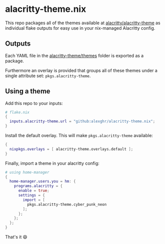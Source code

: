 # alacritty-theme.nix

This repo packages all of the themes available at [alacritty/alacritty-theme](https://github.com/alacritty/alacritty-theme)
as individual flake outputs for easy use in your nix-managed Alacritty config.

## Outputs

Each YAML file in the [alacritty-theme/themes](https://github.com/alacritty/alacritty-theme/tree/0fb8868d6389014fd551851df7153e4ca2590790/themes) folder is exported as a package.

Furthermore an overlay is provided that groups all of these themes under a single attribute set: `pkgs.alacritty-theme`.

## Using a theme

Add this repo to your inputs:

```nix
# flake.nix
{
  inputs.alacritty-theme.url = "github:alexghr/alacritty-theme.nix";
}
```

Install the default overlay. This will make `pkgs.alacritty-theme` available:

```nix
{
  nixpkgs.overlays = [ alacritty-theme.overlays.default ];
}
```

Finally, import a theme in your alacritty config:

```nix
# using home-manager
{
  home-manager.users.you = hm: {
    programs.alacritty = {
      enable = true;
      settings = {
        import = [
          pkgs.alacritty-theme.cyber_punk_neon
        ];
      };
    };
  };
}
```

That's it :smile:
